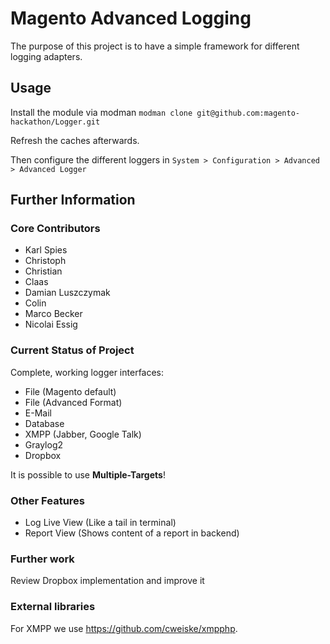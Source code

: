 # Magento Advanced Logging

The purpose of this project is to have a simple framework for different logging adapters.

## Usage

Install the module via modman `modman clone git@github.com:magento-hackathon/Logger.git`

Refresh the caches afterwards.

Then configure the different loggers in `System > Configuration > Advanced > Advanced Logger`

## Further Information

### Core Contributors

* Karl Spies
* Christoph
* Christian
* Claas
* Damian Luszczymak
* Colin
* Marco Becker
* Nicolai Essig

### Current Status of Project

Complete, working logger interfaces:
- File (Magento default)
- File (Advanced Format)
- E-Mail
- Database
- XMPP (Jabber, Google Talk)
- Graylog2
- Dropbox

It is possible to use **Multiple-Targets**!

### Other Features
- Log Live View (Like a tail in terminal)
- Report View (Shows content of a report in backend)

### Further work

Review Dropbox implementation and improve it

### External libraries

For XMPP we use https://github.com/cweiske/xmpphp.
